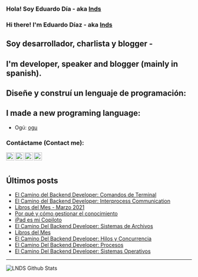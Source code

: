 
### Hola! Soy Eduardo Día - aka [lnds][website]

### Hi there! I'm Eduardo Díaz - aka [lnds][website] 

## Soy desarrollador, charlista y blogger -

## I'm developer, speaker and blogger (mainly in spanish).

## Diseñe y construí un lenguaje de programación:

## I made a new programing language:

- Ogú: [ogu]

### Contáctame (Contact me):

[<img align="left" alt="lnds | Twitter" width="22px" src="https://cdn.jsdelivr.net/npm/simple-icons@v3/icons/twitter.svg">][twitter]

[<img align="left" alt="ediaz | LinkedIn" width="22px" src="https://cdn.jsdelivr.net/npm/simple-icons@v3/icons/linkedin.svg">][linkedin]

[<img align="left" alt="ediaz | Facebook" width="22px" src="https://cdn.jsdelivr.net/npm/simple-icons@v3/icons/facebook.svg">][facebook]


[<img align="left" alt="lnds | Patreon" width="22px" src="https://cdn.jsdelivr.net/npm/simple-icons@v3/icons/ko-fi.svg">][kofi]
<br>
<br>

## Últimos posts

<!-- BLOG-POST-LIST:START -->
- [El Camino del Backend Developer: Comandos de Terminal](https://www.programando.org/blog/2021/04/24/el-camino-del-backend-developer-comandos-de-terminal/)
- [El Camino del Backend Developer: Interprocess Communication](https://www.programando.org/blog/2021/04/03/el-camino-del-backend-developer-interprocess-communication/)
- [Libros del Mes - Marzo 2021](https://lnds.net/blog/lnds/2021/03/31/libros-del-mes-marzo-2021/)
- [Por qué y cómo gestionar el conocimiento](https://lnds.net/blog/lnds/2021/03/28/por-que-y-como-gestionar-el-conocimiento/)
- [iPad es mi Copiloto](https://lnds.net/blog/lnds/2021/03/16/ipad-es-mi-copiloto/)
- [El Camino Del Backend Developer: Sistemas de Archivos](https://www.programando.org/blog/2021/03/06/el-camino-del-backend-developer-sistemas-de-archivos/)
- [Libros del Mes](https://lnds.net/blog/lnds/2021/02/27/libros-del-mes/)
- [El Camino Del Backend Developer: Hilos y Concurrencia](https://www.programando.org/blog/2021/02/20/el-camino-del-backend-developer-hilos-y-concurrencia/)
- [El Camino Del Backend Developer: Procesos](https://www.programando.org/blog/2021/02/13/el-camino-del-backend-developer-procesos/)
- [El Camino Del Backend Developer: Sistemas Operativos](https://www.programando.org/blog/2021/02/09/el-camino-del-backend-developer-sistemas-operativos/)
<!-- BLOG-POST-LIST:END -->


---

<img align="left" alt="LNDS  Github Stats" src="https://github-readme-stats.vercel.app/api?username=lnds&show_icons=true&hide_border=true" />


[website]: https://lnds.net/
[website]: https://programando.org/
[website]: https://akarru.com/
[twitter]: https://twitter.com/lnds
[linkedin]: https://www.linkedin.com/in/ediaz/
[facebook]: https://www.facebook.com/EduardoDiazCortes
[kofi]: https://ko-fi.com/lnds

[ogu]: https://github.com/ogu-lang